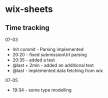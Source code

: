 # wix-sheets

## Time tracking

07-03
* Init commit - Parsing implemented
* 20:20 - fixed submissionUrl parsing
* 20:35 - added a test
* @last + 2min - added an additional test
* @last - implemented data fetching from wix

07-05
* 19:34 - some type modelling
